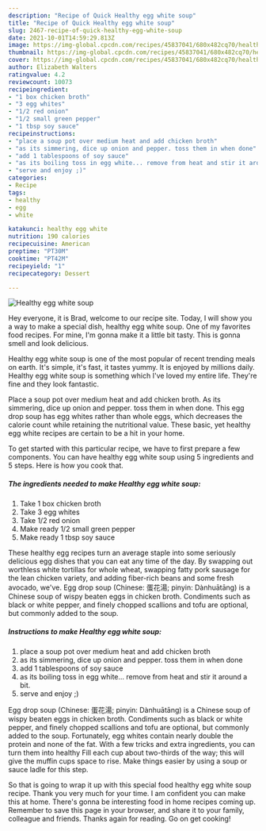 ```yaml
---
description: "Recipe of Quick Healthy egg white soup"
title: "Recipe of Quick Healthy egg white soup"
slug: 2467-recipe-of-quick-healthy-egg-white-soup
date: 2021-10-01T14:59:29.813Z
image: https://img-global.cpcdn.com/recipes/45837041/680x482cq70/healthy-egg-white-soup-recipe-main-photo.jpg
thumbnail: https://img-global.cpcdn.com/recipes/45837041/680x482cq70/healthy-egg-white-soup-recipe-main-photo.jpg
cover: https://img-global.cpcdn.com/recipes/45837041/680x482cq70/healthy-egg-white-soup-recipe-main-photo.jpg
author: Elizabeth Walters
ratingvalue: 4.2
reviewcount: 10073
recipeingredient:
- "1 box chicken broth"
- "3 egg whites"
- "1/2 red onion"
- "1/2 small green pepper"
- "1 tbsp soy sauce"
recipeinstructions:
- "place a soup pot over medium heat and add chicken broth"
- "as its simmering, dice up onion and pepper. toss them in when done"
- "add 1 tablespoons of soy sauce"
- "as its boiling toss in egg white... remove from heat and stir it around a bit."
- "serve and enjoy ;)"
categories:
- Recipe
tags:
- healthy
- egg
- white

katakunci: healthy egg white 
nutrition: 190 calories
recipecuisine: American
preptime: "PT30M"
cooktime: "PT42M"
recipeyield: "1"
recipecategory: Dessert

---
```



![Healthy egg white soup](https://img-global.cpcdn.com/recipes/45837041/680x482cq70/healthy-egg-white-soup-recipe-main-photo.jpg)

Hey everyone, it is Brad, welcome to our recipe site. Today, I will show you a way to make a special dish, healthy egg white soup. One of my favorites food recipes. For mine, I'm gonna make it a little bit tasty. This is gonna smell and look delicious.

Healthy egg white soup is one of the most popular of recent trending meals on earth. It's simple, it's fast, it tastes yummy. It is enjoyed by millions daily. Healthy egg white soup is something which I've loved my entire life. They're fine and they look fantastic.

Place a soup pot over medium heat and add chicken broth. As its simmering, dice up onion and pepper. toss them in when done. This egg drop soup has egg whites rather than whole eggs, which decreases the calorie count while retaining the nutritional value. These basic, yet healthy egg white recipes are certain to be a hit in your home.


To get started with this particular recipe, we have to first prepare a few components. You can have healthy egg white soup using 5 ingredients and 5 steps. Here is how you cook that.

<!--inarticleads1-->

##### The ingredients needed to make Healthy egg white soup:

1. Take 1 box chicken broth
1. Take 3 egg whites
1. Take 1/2 red onion
1. Make ready 1/2 small green pepper
1. Make ready 1 tbsp soy sauce


These healthy egg recipes turn an average staple into some seriously delicious egg dishes that you can eat any time of the day. By swapping out worthless white tortillas for whole wheat, swapping fatty pork sausage for the lean chicken variety, and adding fiber-rich beans and some fresh avocado, we&#39;ve. Egg drop soup (Chinese: 蛋花湯; pinyin: Dànhuātāng) is a Chinese soup of wispy beaten eggs in chicken broth. Condiments such as black or white pepper, and finely chopped scallions and tofu are optional, but commonly added to the soup. 

<!--inarticleads2-->

##### Instructions to make Healthy egg white soup:

1. place a soup pot over medium heat and add chicken broth
1. as its simmering, dice up onion and pepper. toss them in when done
1. add 1 tablespoons of soy sauce
1. as its boiling toss in egg white... remove from heat and stir it around a bit.
1. serve and enjoy ;)


Egg drop soup (Chinese: 蛋花湯; pinyin: Dànhuātāng) is a Chinese soup of wispy beaten eggs in chicken broth. Condiments such as black or white pepper, and finely chopped scallions and tofu are optional, but commonly added to the soup. Fortunately, egg whites contain nearly double the protein and none of the fat. With a few tricks and extra ingredients, you can turn them into healthy Fill each cup about two-thirds of the way; this will give the muffin cups space to rise. Make things easier by using a soup or sauce ladle for this step. 

So that is going to wrap it up with this special food healthy egg white soup recipe. Thank you very much for your time. I am confident you can make this at home. There's gonna be interesting food in home recipes coming up. Remember to save this page in your browser, and share it to your family, colleague and friends. Thanks again for reading. Go on get cooking!
